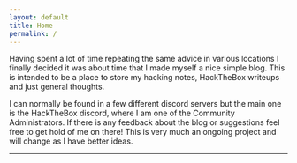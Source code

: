 ```yaml
---
layout: default
title: Home
permalink: /
---
```

Having spent a lot of time repeating the same advice in various locations I finally decided it was about time that I made myself a nice simple blog. This is intended to be a place to store my hacking notes, HackTheBox writeups and just general thoughts.

I can normally be found in a few different discord servers but the main one is the HackTheBox discord, where I am one of the Community Administrators. If there is any feedback about the blog or suggestions feel free to get hold of me on there! This is very much an ongoing project and will change as I have better ideas.

* * *
